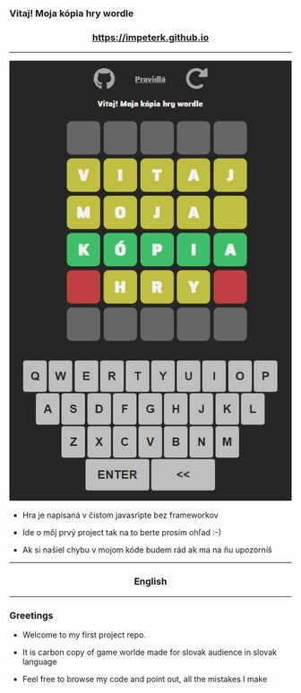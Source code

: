 ### Vitaj! Moja kópia hry wordle
### <center>https://impeterk.github.io</center>
---
![screenshot](md.JPG)

* Hra je napísaná v čistom javasripte bez frameworkov

* Ide o môj prvý project tak na to berte prosím ohľad :-)

* Ak si našiel chybu v mojom kóde budem rád ak ma na ňu upozorníš

---
### <center>English</center>

---
### Greetings

* Welcome to my first project repo.

* It is carbon copy of game worlde made for slovak audience in slovak language

* Feel free to browse my code and point out, all the mistakes I make
